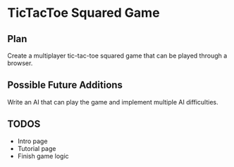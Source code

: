 # TicTacToe Squared Game
## Plan
Create a multiplayer tic-tac-toe squared game that can be played through a browser.

## Possible Future Additions
Write an AI that can play the game and implement multiple AI difficulties.

## TODOS
* Intro page
* Tutorial page
* Finish game logic